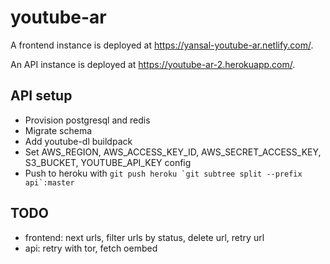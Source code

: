 # youtube-ar

A frontend instance is deployed at https://yansal-youtube-ar.netlify.com/.

An API instance is deployed at https://youtube-ar-2.herokuapp.com/.

## API setup

* Provision postgresql and redis
* Migrate schema
* Add youtube-dl buildpack
* Set AWS_REGION, AWS_ACCESS_KEY_ID, AWS_SECRET_ACCESS_KEY, S3_BUCKET, YOUTUBE_API_KEY config
* Push to heroku with ```git push heroku `git subtree split --prefix api`:master```

## TODO

* frontend: next urls, filter urls by status, delete url, retry url
* api: retry with tor, fetch oembed
